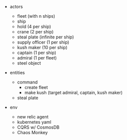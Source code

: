 * actors
  * fleet (with n ships)
  * ship
  * hold (4 per ship)
  * crane (2 per ship)
  * steal plate (infinite per ship)
  * supply officer (1 per ship)
  * kush maker (10 per ship)
  * captain (1 per ship)
  * admiral (1 per fleet)
  * steel object
* entities
  * command
    * create fleet
    * make kush (target admiral, captain, kush maker)
  * steal plate

* env
  * new relic agent
  * kubernetes yaml
  * CQRS w/ CosmosDB
  * Chaos Monkey

